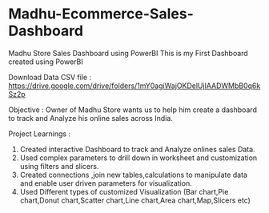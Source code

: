 # Madhu-Ecommerce-Sales-Dashboard
Madhu Store Sales Dashboard using PowerBI
This is my First Dashboard created using PowerBI

Download Data CSV file : https://drive.google.com/drive/folders/1mY0agiWajOKDelUjIAADWMbB0q6kSz2p

Objective : Owner of Madhu Store wants us to help him create a dashboard to track and Analyze his online sales across India.

Project Learnings :

1. Created interactive Dashboard to track and Analyze onlines sales Data.
2. Used complex parameters to drill down in worksheet and customization using filters and slicers.
3. Created connections ,join new tables,calculations to manipulate data and enable user driven parameters for visualization.
4. Used Different types of customized Visualization (Bar chart,Pie chart,Donut chart,Scatter chart,Line chart,Area chart,Map,Slicers etc)


